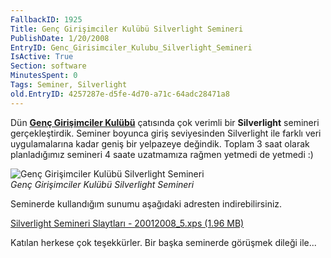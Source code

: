 ```yaml
---
FallbackID: 1925
Title: Genç Girişimciler Kulübü Silverlight Semineri
PublishDate: 1/20/2008
EntryID: Genc_Girisimciler_Kulubu_Silverlight_Semineri
IsActive: True
Section: software
MinutesSpent: 0
Tags: Seminer, Silverlight
old.EntryID: 4257287e-d5fe-4d70-a71c-64adc28471a8
---
```

Dün **[Genç Girişimciler Kulübü](http://www.gencgirisimciler.org/)**
çatısında çok verimli bir **Silverlight** semineri gerçekleştirdik.
Seminer boyunca giriş seviyesinden Silverlight ile farklı veri
uygulamalarına kadar geniş bir yelpazeye değindik. Toplam 3 saat olarak
planladığımız semineri 4 saate uzatmamıza rağmen yetmedi de yetmedi :)

![Genç Girişimciler Kulübü Silverlight
Semineri](http://cdn.daron.yondem.com/assets/1925/20012008_4.jpg)\
*Genç Girişimciler Kulübü Silverlight Semineri*

Seminerde kullandığım sunumu aşağıdaki adresten indirebilirsiniz.

[Silverlight Semineri Slaytları - 20012008\_5.xps (1.96
MB)](http://cdn.daron.yondem.com/assets/1925/20012008_5.xps)

Katılan herkese çok teşekkürler. Bir başka seminerde görüşmek dileği
ile...


